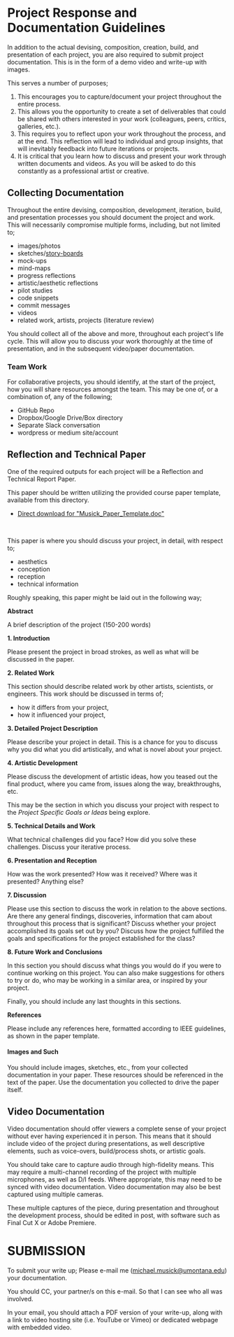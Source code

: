 # Project Response and Documentation Guidelines

In addition to the actual devising, composition, creation, build, and presentation of each project, you are also required to submit project documentation. This is in the form of a demo video and write-up with images.

This serves a number of purposes;

1. This encourages you to capture/document your project throughout the entire process.
2. This allows you the opportunity to create a set of deliverables that could be shared with others interested in your work (colleagues, peers, critics, galleries, etc.).
3. This requires you to reflect upon your work throughout the process, and at the end. This reflection will lead to individual and group insights, that will inevitably feedback into future iterations or projects.
4. It is critical that you learn how to discuss and present your work through written documents and videos. As you will be asked to do this constantly as a professional artist or creative.


## Collecting Documentation

Throughout the entire devising, composition, development, iteration, build, and presentation processes you should document the project and work. This will necessarily compromise multiple forms, including, but not limited to;

- images/photos
- sketches/[story-boards](https://github.com/Montana-Media-Arts/340-interactive-arts-1/tree/master/Projects/Storyboard_Templates/)
- mock-ups
- mind-maps
- progress reflections
- artistic/aesthetic reflections
- pilot studies
- code snippets
- commit messages
- videos
- related work, artists, projects (literature review)

You should collect all of the above and more, throughout each project's life cycle. This will allow you to discuss your work thoroughly at the time of presentation, and in the subsequent video/paper documentation.


### Team Work

For collaborative projects, you should identify, at the start of the project, how you will share resources amongst the team. This may be one of, or a combination of, any of the following;

- GitHub Repo
- Dropbox/Google Drive/Box directory
- Separate Slack conversation
- wordpress or medium site/account


## Reflection and Technical Paper

One of the required outputs for each project will be a Reflection and Technical Report Paper.

This paper should be written utilizing the provided course paper template, available from this directory.

- [Direct download for "Musick_Paper_Template.doc"](https://github.com/Montana-Media-Arts/340-interactive-arts-1/tree/master/Projects/Documentation_and_Response/Musick_Paper_Template.doc)

<br>

This paper is where you should discuss your project, in detail, with respect to;

- aesthetics
- conception
- reception
- technical information

Roughly speaking, this paper might be laid out in the following way;

**Abstract**

A brief description of the project (150-200 words)

**1. Introduction**

Please present the project in broad strokes, as well as what will be discussed in the paper.

**2. Related Work**

This section should describe related work by other artists, scientists, or engineers. This work should be discussed in terms of;

- how it differs from your project,
- how it influenced your project,

**3. Detailed Project Description**

Please describe your project in detail. This is a chance for you to discuss why you did what you did artistically, and what is novel about your project.

**4. Artistic Development**

Please discuss the development of artistic ideas, how you teased out the final product, where you came from, issues along the way, breakthroughs, etc.

This may be the section in which you discuss your project with respect to the _Project Specific Goals or Ideas_ being explore.

**5. Technical Details and Work**

What technical challenges did you face? How did you solve these challenges. Discuss your iterative process.

**6. Presentation and Reception**

How was the work presented? How was it received? Where was it presented? Anything else?

**7. Discussion**

Please use this section to discuss the work in relation to the above sections. Are there any general findings, discoveries, information that cam about throughout this process that is significant? Discuss whether your project accomplished its goals set out by you? Discuss how the project fulfilled the goals and specifications for the project established for the class?

**8. Future Work and Conclusions**

In this section you should discuss what things you would do if you were to continue working on this project. You can also make suggestions for others to try or do, who may be working in a similar area, or inspired by your project.

Finally, you should include any last thoughts in this sections.

**References**

Please include any references here, formatted according to IEEE guidelines, as shown in the paper template.

#### Images and Such

You should include images, sketches, etc., from your collected documentation in your paper. These resources should be referenced in the text of the paper. Use the documentation you collected to drive the paper itself.



## Video Documentation

Video documentation should offer viewers a complete sense of your project without ever having experienced it in person. This means that it should include video of the project during presentations, as well descriptive elements, such as voice-overs, build/process shots, or artistic goals.

You should take care to capture audio through high-fidelity means. This may require a multi-channel recording of the project with multiple microphones, as well as D/I feeds. Where appropriate, this may need to be synced with video documentation. Video documentation may also be best captured using multiple cameras.

These multiple captures of the piece, during presentation and throughout the development process, should be edited in post, with software such as Final Cut X or Adobe Premiere.



# SUBMISSION

To submit your write up; Please e-mail me ([michael.musick@umontana.edu](mailto:michaelmusick@umontana.edu)) your documentation.

You should CC, your partner/s on this e-mail. So that I can see who all was involved.

In your email, you should attach a PDF version of your write-up, along with a link to video hosting site (i.e. YouTube or Vimeo) or dedicated webpage with embedded video.
